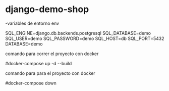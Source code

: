 # django-demo-shop

-variables de entorno
env

SQL_ENGINE=django.db.backends.postgresql
SQL_DATABASE=demo
SQL_USER=demo
SQL_PASSWORD=demo
SQL_HOST=db
SQL_PORT=5432
DATABASE=demo


comando para  correr el proyecto con docker

#docker-compose up -d --build

comando para  para el proyecto con docker

#docker-compose down
